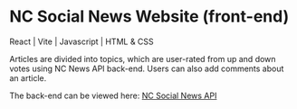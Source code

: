 # NC Social News Website (front-end)
React | Vite | Javascript | HTML & CSS

Articles are divided into topics, which are user-rated from up and down votes using NC News API back-end. Users can also add comments about an article.

The back-end can be viewed here: <a href="https://github.com/GemboJones/news-api">NC Social News API</a>
